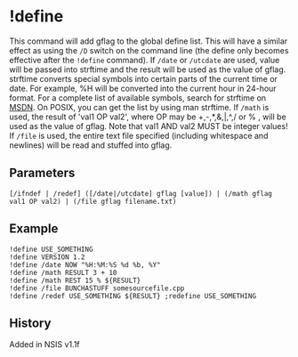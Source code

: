 # !define

This command will add gflag to the global define list. This will have a similar effect as using the `/D` switch on the command line (the define only becomes effective after the `!define` command).
If `/date` or `/utcdate` are used, value will be passed into strftime and the result will be used as the value of gflag. strftime converts special symbols into certain parts of the current time or date. For example, %H will be converted into the current hour in 24-hour format. For a complete list of available symbols, search for strftime on [MSDN][1]. On POSIX, you can get the list by using man strftime.
If `/math` is used, the result of 'val1 OP val2', where OP may be +,-,\*,&,|,^,/ or % , will be used as the value of gflag. Note that val1 AND val2 MUST be integer values!
If `/file` is used, the entire text file specified (including whitespace and newlines) will be read and stuffed into gflag.

## Parameters

    [/ifndef | /redef] ([/date|/utcdate] gflag [value]) | (/math gflag val1 OP val2) | (/file gflag filename.txt)

## Example

    !define USE_SOMETHING
    !define VERSION 1.2
    !define /date NOW "%H:%M:%S %d %b, %Y"
    !define /math RESULT 3 + 10
    !define /math REST 15 % ${RESULT}
    !define /file BUNCHASTUFF somesourcefile.cpp
    !define /redef USE_SOMETHING ${RESULT} ;redefine USE_SOMETHING

## History

Added in NSIS v1.1f

[1]: http://msdn.microsoft.com/
